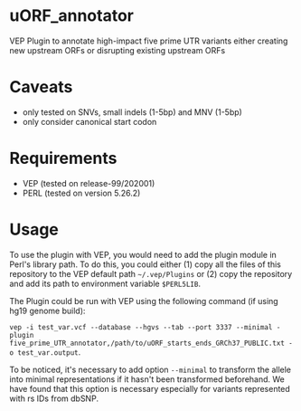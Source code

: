 # uORF_annotator
VEP Plugin to annotate high-impact five prime UTR variants either creating new upstream ORFs or disrupting existing upstream ORFs

# Caveats 
- only tested on SNVs, small indels (1-5bp) and MNV (1-5bp)
- only consider canonical start codon

# Requirements
- VEP (tested on release-99/202001)
- PERL (tested on version 5.26.2)

# Usage 
To use the plugin with VEP, you would need to add the plugin module in Perl's library path. To do this, you could either 
(1) copy all the files of this repository to the VEP default path `~/.vep/Plugins` or
(2) copy the repository and add its path to environment variable `$PERL5LIB`.

The Plugin could be run with VEP using the following command (if using hg19 genome build): 

`vep -i test_var.vcf --database --hgvs --tab --port 3337 --minimal -plugin five_prime_UTR_annotator,/path/to/uORF_starts_ends_GRCh37_PUBLIC.txt -o test_var.output`. 

To be noticed, it's necessary to add option `--minimal` to transform the allele into minimal representations if it hasn't been transformed beforehand. We have found that this option is necessary especially for variants represented with rs IDs from dbSNP. 


